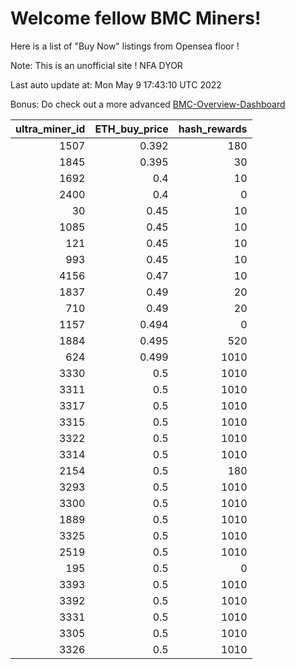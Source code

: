 # Welcome fellow BMC Miners!
Here is a list of "Buy Now" listings from Opensea floor !

Note: This is an unofficial site ! NFA DYOR

Last auto update at: Mon May  9 17:43:10 UTC 2022

Bonus: Do check out a more advanced [BMC-Overview-Dashboard](https://dune.com/defifunk/BMC-Overview-Dashboard)


|   ultra_miner_id |   ETH_buy_price |   hash_rewards |
|-----------------:|----------------:|---------------:|
|             1507 |           0.392 |            180 |
|             1845 |           0.395 |             30 |
|             1692 |           0.4   |             10 |
|             2400 |           0.4   |              0 |
|               30 |           0.45  |             10 |
|             1085 |           0.45  |             10 |
|              121 |           0.45  |             10 |
|              993 |           0.45  |             10 |
|             4156 |           0.47  |             10 |
|             1837 |           0.49  |             20 |
|              710 |           0.49  |             20 |
|             1157 |           0.494 |              0 |
|             1884 |           0.495 |            520 |
|              624 |           0.499 |           1010 |
|             3330 |           0.5   |           1010 |
|             3311 |           0.5   |           1010 |
|             3317 |           0.5   |           1010 |
|             3315 |           0.5   |           1010 |
|             3322 |           0.5   |           1010 |
|             3314 |           0.5   |           1010 |
|             2154 |           0.5   |            180 |
|             3293 |           0.5   |           1010 |
|             3300 |           0.5   |           1010 |
|             1889 |           0.5   |           1010 |
|             3325 |           0.5   |           1010 |
|             2519 |           0.5   |           1010 |
|              195 |           0.5   |              0 |
|             3393 |           0.5   |           1010 |
|             3392 |           0.5   |           1010 |
|             3331 |           0.5   |           1010 |
|             3305 |           0.5   |           1010 |
|             3326 |           0.5   |           1010 |